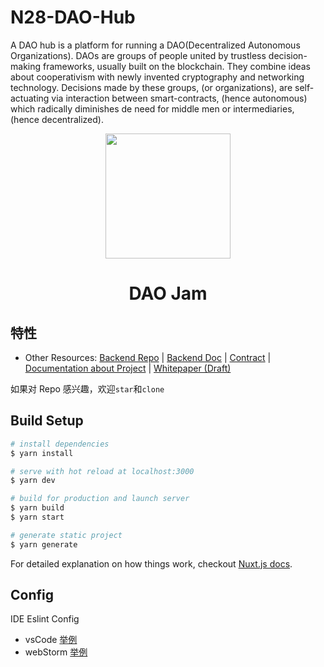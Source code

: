 # N28-DAO-Hub
A DAO hub is a platform for running a DAO(Decentralized Autonomous Organizations). DAOs are groups of people united by trustless decision-making frameworks, usually built on the blockchain. They combine ideas about cooperativism with newly invented cryptography and networking technology. Decisions made by these groups, (or organizations), are self-actuating via interaction between smart-contracts, (hence autonomous) which radically diminishes de need for middle men or intermediaries, (hence decentralized).

<p align="center">
<a href="#">
<img width="200" src="https://github.com/noctoid/daothon/blob/master/daothon_server/daothon_server/static/icons/platform_icon/DAOdelion.png">
</a>
</p>

<h1 align="center">DAO Jam</h1>
<div align="center">


</div>

## 特性

- Other Resources: [Backend Repo](https://github.com/smart-signature/smart-signature-backend) | [Backend Doc](https://github.com/smart-signature/smart-signature-backend/blob/master/doc.md) | [Contract](https://github.com/smart-signature/smart-signature-EOS-contract) | [Documentation about Project](https://shimo.im/docs/UOYT3DqklCYBbzny) | [Whitepaper (Draft)](https://hackmd.io/Q3KNkxjgSwKRJ5cfBL2I4g)

如果对 Repo 感兴趣，欢迎`star`和`clone`

## Build Setup

``` bash
# install dependencies
$ yarn install

# serve with hot reload at localhost:3000
$ yarn dev

# build for production and launch server
$ yarn build
$ yarn start

# generate static project
$ yarn generate
```

For detailed explanation on how things work, checkout [Nuxt.js docs](https://nuxtjs.org).

## Config
IDE Eslint Config
- vsCode [举例](https://juejin.im/post/59097cd7a22b9d0065fb61d2)
- webStorm [举例](https://www.jianshu.com/p/926a0e17a42d)
